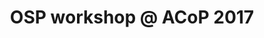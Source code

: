 ---
layout: page
title:  "OSP workshop @ ACoP 2017"
description: "We are pleased to announce an upcoming OSP Workshop in Fort Lauderdale, FL, USA on October 14, 2017"
categories: news
icon: calendar
github_url: "Forum/issues/7" 
---
